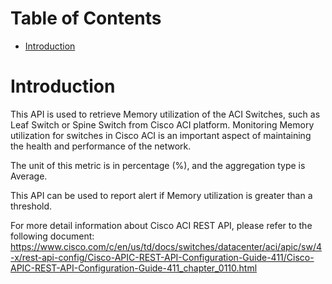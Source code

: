 # Table of Contents
- [Introduction](#introduction)


# Introduction <a name="introduction"></a>
This API is used to retrieve Memory utilization of the ACI Switches, such as Leaf Switch or Spine Switch from Cisco ACI platform. Monitoring Memory utilization for switches in Cisco ACI is an important aspect of maintaining the health and performance of the network.

The unit of this metric is in percentage (%), and the aggregation type is Average.

This API can be used to report alert if Memory utilization is greater than a threshold.

For more detail information about Cisco ACI REST API, please refer to the following document: https://www.cisco.com/c/en/us/td/docs/switches/datacenter/aci/apic/sw/4-x/rest-api-config/Cisco-APIC-REST-API-Configuration-Guide-411/Cisco-APIC-REST-API-Configuration-Guide-411_chapter_0110.html